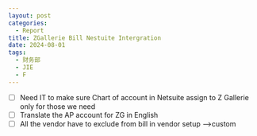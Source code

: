 ```yaml
---
layout: post
categories:
  - Report
title: ZGallerie Bill Nestuite Intergration
date: 2024-08-01
tags:
  - 财务部
  - JIE
  - F
---
```

- [ ] Need IT to make sure Chart of account in Netsuite assign to Z Gallerie only for those we need
- [ ] Translate the AP account for ZG in English
- [ ] All the vendor have to exclude from bill in vendor setup -->custom